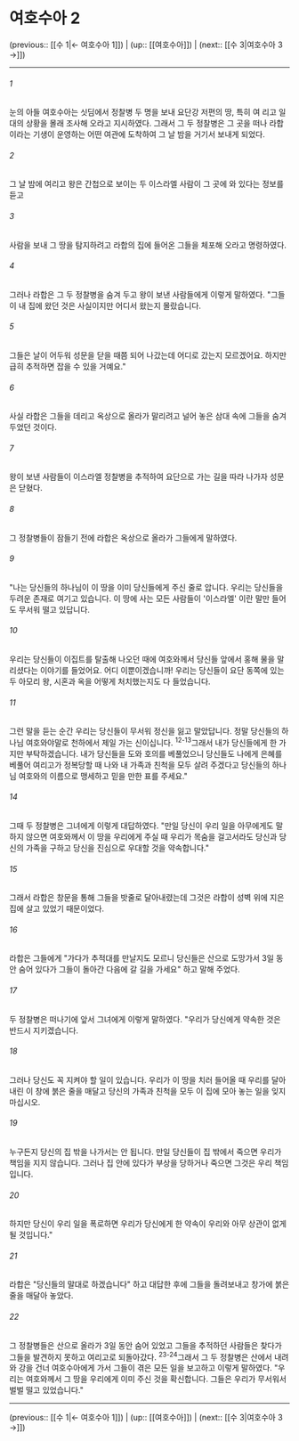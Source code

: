 # 여호수아 2

(previous:: [[수 1|← 여호수아 1]]) | (up:: [[여호수아]]) | (next:: [[수 3|여호수아 3 →]])

***




###### 1 

눈의 아들 여호수아는 싯딤에서 정찰병 두 명을 보내 요단강 저편의 땅, 특히 여 리고 일대의 상황을 몰래 조사해 오라고 지시하였다. 그래서 그 두 정찰병은 그 곳을 떠나 라합이라는 기생이 운영하는 어떤 여관에 도착하여 그 날 밤을 거기서 보내게 되었다. 



###### 2 

그 날 밤에 여리고 왕은 간첩으로 보이는 두 이스라엘 사람이 그 곳에 와 있다는 정보를 듣고 



###### 3 

사람을 보내 그 땅을 탐지하려고 라합의 집에 들어온 그들을 체포해 오라고 명령하였다. 



###### 4 

그러나 라합은 그 두 정찰병을 숨겨 두고 왕이 보낸 사람들에게 이렇게 말하였다. "그들이 내 집에 왔던 것은 사실이지만 어디서 왔는지 몰랐습니다. 



###### 5 

그들은 날이 어두워 성문을 닫을 때쯤 되어 나갔는데 어디로 갔는지 모르겠어요. 하지만 급히 추적하면 잡을 수 있을 거예요." 



###### 6 

사실 라합은 그들을 데리고 옥상으로 올라가 말리려고 널어 놓은 삼대 속에 그들을 숨겨 두었던 것이다. 



###### 7 

왕이 보낸 사람들이 이스라엘 정찰병을 추적하여 요단으로 가는 길을 따라 나가자 성문은 닫혔다. 



###### 8 

그 정찰병들이 잠들기 전에 라합은 옥상으로 올라가 그들에게 말하였다. 



###### 9 

"나는 당신들의 하나님이 이 땅을 이미 당신들에게 주신 줄로 압니다. 우리는 당신들을 두려운 존재로 여기고 있습니다. 이 땅에 사는 모든 사람들이 '이스라엘' 이란 말만 들어도 무서워 떨고 있답니다. 



###### 10 

우리는 당신들이 이집트를 탈출해 나오던 때에 여호와께서 당신들 앞에서 홍해 물을 말리셨다는 이야기를 들었어요. 어디 이뿐이겠습니까! 우리는 당신들이 요단 동쪽에 있는 두 아모리 왕, 시혼과 옥을 어떻게 처치했는지도 다 들었습니다. 



###### 11 

그런 말을 듣는 순간 우리는 당신들이 무서워 정신을 잃고 말았답니다. 정말 당신들의 하나님 여호와야말로 천하에서 제일 가는 신이십니다. <sup class="versenum">12-13</sup>그래서 내가 당신들에게 한 가지만 부탁하겠습니다. 내가 당신들을 도와 호의를 베풀었으니 당신들도 나에게 은혜를 베풀어 여리고가 정복당할 때 나와 내 가족과 친척을 모두 살려 주겠다고 당신들의 하나님 여호와의 이름으로 맹세하고 믿을 만한 표를 주세요." 



###### 14 

그때 두 정찰병은 그녀에게 이렇게 대답하였다. "만일 당신이 우리 일을 아무에게도 말하지 않으면 여호와께서 이 땅을 우리에게 주실 때 우리가 목숨을 걸고서라도 당신과 당신의 가족을 구하고 당신을 진심으로 우대할 것을 약속합니다." 



###### 15 

그래서 라합은 창문을 통해 그들을 밧줄로 달아내렸는데 그것은 라합이 성벽 위에 지은 집에 살고 있었기 때문이었다. 



###### 16 

라합은 그들에게 "가다가 추적대를 만날지도 모르니 당신들은 산으로 도망가서 3일 동안 숨어 있다가 그들이 돌아간 다음에 갈 길을 가세요" 하고 말해 주었다. 



###### 17 

두 정찰병은 떠나기에 앞서 그녀에게 이렇게 말하였다. "우리가 당신에게 약속한 것은 반드시 지키겠습니다. 



###### 18 

그러나 당신도 꼭 지켜야 할 일이 있습니다. 우리가 이 땅을 치러 들어올 때 우리를 달아내린 이 창에 붉은 줄을 매달고 당신의 가족과 친척을 모두 이 집에 모아 놓는 일을 잊지 마십시오. 



###### 19 

누구든지 당신의 집 밖을 나가서는 안 됩니다. 만일 당신들이 집 밖에서 죽으면 우리가 책임을 지지 않습니다. 그러나 집 안에 있다가 부상을 당하거나 죽으면 그것은 우리 책임입니다. 



###### 20 

하지만 당신이 우리 일을 폭로하면 우리가 당신에게 한 약속이 우리와 아무 상관이 없게 될 것입니다." 



###### 21 

라합은 "당신들의 말대로 하겠습니다" 하고 대답한 후에 그들을 돌려보내고 창가에 붉은 줄을 매달아 놓았다. 



###### 22 

그 정찰병들은 산으로 올라가 3일 동안 숨어 있었고 그들을 추적하던 사람들은 찾다가 그들을 발견하지 못하고 여리고로 되돌아갔다. <sup class="versenum">23-24</sup>그래서 그 두 정찰병은 산에서 내려와 강을 건너 여호수아에게 가서 그들이 겪은 모든 일을 보고하고 이렇게 말하였다. "우리는 여호와께서 그 땅을 우리에게 이미 주신 것을 확신합니다. 그들은 우리가 무서워서 벌벌 떨고 있었습니다."

***

(previous:: [[수 1|← 여호수아 1]]) | (up:: [[여호수아]]) | (next:: [[수 3|여호수아 3 →]])
